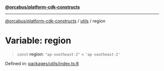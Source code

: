 [**@orcabus/platform-cdk-constructs**](../../../../README.md)

***

[@orcabus/platform-cdk-constructs](../../../../README.md) / [utils](../README.md) / region

# Variable: region

> `const` **region**: `"ap-southeast-2"` = `'ap-southeast-2'`

Defined in: [packages/utils/index.ts:8](https://github.com/OrcaBus/platform-cdk-constructs/blob/main/packages/utils/index.ts#L8)
